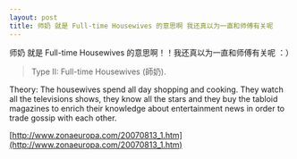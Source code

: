 ```yaml
---
layout: post
title: 师奶 就是 Full-time Housewives 的意思啊 我还真以为一直和师傅有关呢
---
```


师奶 就是 Full-time Housewives 的意思啊！！我还真以为一直和师傅有关呢 ：）

>Type II: Full-time Housewives (師奶).

  

  

Theory: The housewives spend all day shopping and cooking.  They watch all the televisions shows, they know all the stars and they buy the tabloid magazines to enrich their knowledge about entertainment news in order to trade gossip with each other.

  

[http://www.zonaeuropa.com/20070813_1.htm](http://www.zonaeuropa.com/20070813_1.htm)
